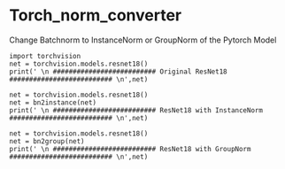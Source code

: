 # Torch_norm_converter
Change Batchnorm to InstanceNorm or GroupNorm of the Pytorch Model
```
import torchvision
net = torchvision.models.resnet18()
print(' \n ########################## Original ResNet18 ########################## \n',net)

net = torchvision.models.resnet18()
net = bn2instance(net)
print(' \n ########################## ResNet18 with InstanceNorm ########################## \n',net)

net = torchvision.models.resnet18()
net = bn2group(net)
print(' \n ########################## ResNet18 with GroupNorm ########################## \n',net)
```
